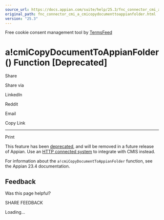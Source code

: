 ```yaml
---
source_url: https://docs.appian.com/suite/help/25.3/fnc_connector_cmi_a_cmicopydocumenttoappianfolder.html
original_path: fnc_connector_cmi_a_cmicopydocumenttoappianfolder.html
version: "25.3"
---
```


Free cookie consent management tool by [TermsFeed](https://www.termsfeed.com/)

# a!cmiCopyDocumentToAppianFolder() Function \[Deprecated\]

Share

Share via

LinkedIn

Reddit

Email

Copy Link

* * *

Print

This feature has been [deprecated](Deprecated_Features.html), and will be removed in a future release of Appian. Use an [HTTP connected system](http-connected-system.html) to integrate with CMIS instead.

For information about the `a!cmiCopyDocumentToAppianFolder` function, see the Appian 23.4 documentation.

## Feedback

Was this page helpful?

SHARE FEEDBACK

Loading...